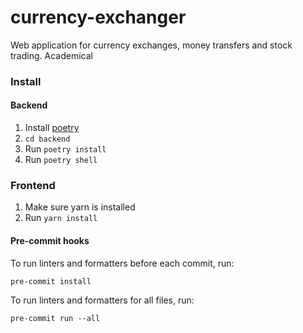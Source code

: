 # currency-exchanger
Web application for currency exchanges, money transfers and stock trading. Academical

### Install
#### Backend
1. Install [poetry](https://github.com/python-poetry/poetry)
2. `cd backend`
3. Run `poetry install`
4. Run `poetry shell`

### Frontend
1. Make sure yarn is installed
2. Run `yarn install`

#### Pre-commit hooks
To run linters and formatters before each commit, run:
```shell script
pre-commit install
```
To run linters and formatters for all files, run:
```shell script
pre-commit run --all
```
